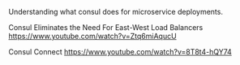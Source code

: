 Understanding what consul does for microservice deployments.

Consul Eliminates the Need For East-West Load Balancers 
https://www.youtube.com/watch?v=Ztq6miAqucU

Consul Connect
https://www.youtube.com/watch?v=8T8t4-hQY74